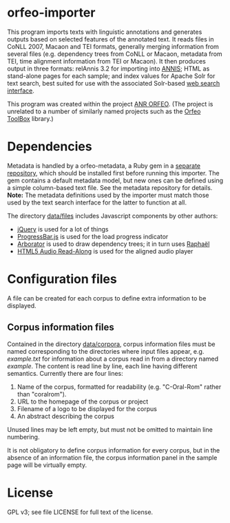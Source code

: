 # orfeo-importer

This program imports texts with linguistic annotations and generates
outputs based on selected features of the annotated text. It reads
files in CoNLL 2007, Macaon and TEI formats, generally merging
information from several files (e.g. dependency trees from CoNLL or
Macaon, metadata from TEI, time alignment information from TEI or
Macaon). It then produces output in three formats: relAnnis 3.2 for
importing into [ANNIS](http://annis-tools.org/); HTML as stand-alone
pages for each sample; and index values for Apache Solr for text
search, best suited for use with the associated Solr-based
[web search interface](https://github.com/larilampen/orfeo-search).

This program was created within the project [ANR
ORFEO](http://www.projet-orfeo.fr/). (The project is unrelated to a
number of similarly named projects such as the [Orfeo
ToolBox](https://www.orfeo-toolbox.org/) library.)


# Dependencies

Metadata is handled by a orfeo-metadata, a Ruby gem in a
[separate repository](https://github.com/orfeo-treebank/orfeo-metadata),
which should be installed first before running this importer. The gem
contains a default metadata model, but new ones can be defined using a
simple column-based text file. See the metadata repository for
details. **Note:** The metadata definitions used by the importer must
match those used by the text search interface for the latter to
function at all.

The directory [data/files](data/files) includes Javascript components
by other authors:

 - [jQuery](http://jquery.com/) is used for a lot of things
 - [ProgressBar.js](http://kimmobrunfeldt.github.io/progressbar.js/) is used for the load progress indicator
 - [Arborator](http://arborator.ilpga.fr/) is used to draw dependency trees; it in turn uses [Raphaël](http://raphaeljs.com/)
 - [HTML5 Audio Read-Along](https://github.com/westonruter/html5-audio-read-along) is used for the aligned audio player


# Configuration files

A file can be created for each corpus to define extra information to
be displayed.

## Corpus information files

Contained in the directory [data/corpora](data/corpora), corpus
information files must be named corresponding to the directories where
input files appear, e.g. *example.txt* for information about a corpus
read in from a directory named *example*. The content is read line by
line, each line having different semantics. Currently there are four
lines:

 1. Name of the corpus, formatted for readability (e.g. "C-Oral-Rom"
    rather than "coralrom").
 1. URL to the homepage of the corpus or project
 1. Filename of a logo to be displayed for the corpus
 1. An abstract describing the corpus

Unused lines may be left empty, but must not be omitted to maintain
line numbering.

It is not obligatory to define corpus information for every corpus,
but in the absence of an information file, the corpus information
panel in the sample page will be virtually empty.


# License

GPL v3; see file LICENSE for full text of the license.

